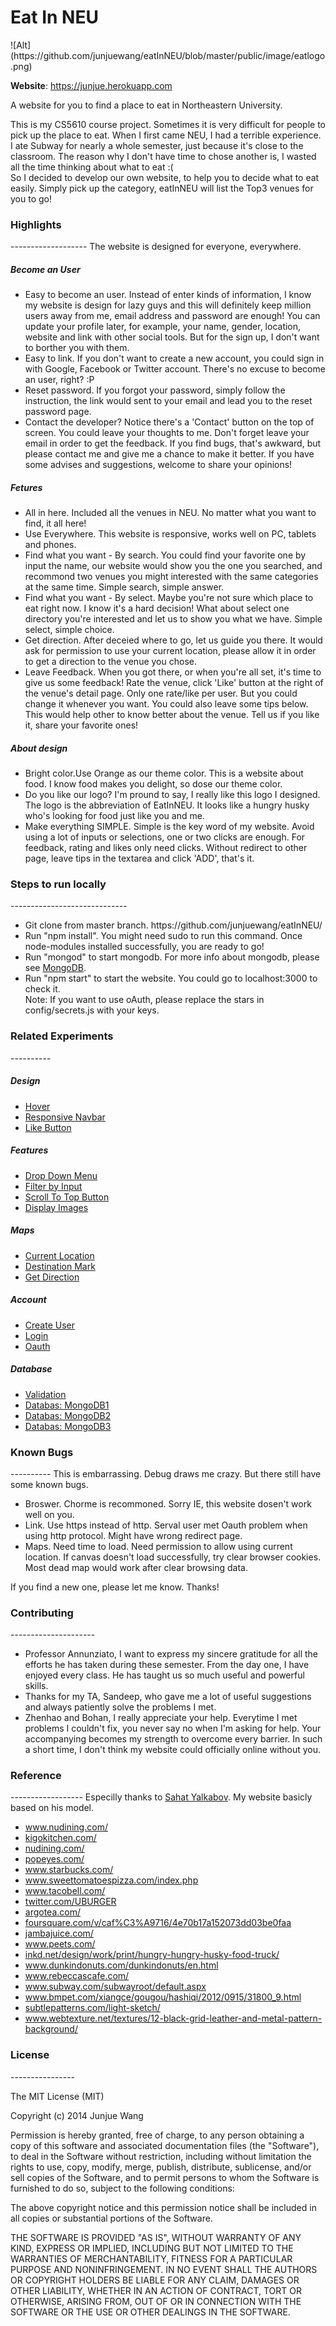 <h1>Eat In NEU</h1>
 ![Alt](https://github.com/junjuewang/eatInNEU/blob/master/public/image/eatlogo.png)


**Website**: https://junjue.herokuapp.com 

  A website for you to find a place to eat in Northeastern University.

  This is my CS5610 course project. Sometimes it is very difficult for people to pick up the place to eat. When I first came NEU, I had a terrible experience. I ate Subway for nearly a whole semester, just because it's close to the classroom. The reason why I don't have time to chose another is, I wasted all the time thinking about what to eat :( <br />
  So I decided to develop our own website, to help you to decide what to eat easily. Simply pick up the category, eatInNEU will list the Top3 venues for you to go!

  <h3>Highlights</h3>
  -------------------
  The website is designed for everyone, everywhere.
  <h5>Become an User</h5>
  <ul>
   <li>Easy to become an user. Instead of enter kinds of information, I know my website is design for lazy guys and this will definitely keep million users away from me, email address and password are enough! You can update your profile later, for example, your name, gender, location, website and link with other social tools. But for the sign up, I don't want to borther you with them.</li>
   <li>Easy to link. If you don't want to create a new account, you could sign in with Google, Facebook or Twitter account. There's no excuse to become an user, right? :P </li>
   <li>Reset password. If you forgot your password, simply follow the instruction, the link would sent to your email and lead you to the reset password page.</li>
   <li>Contact the developer? Notice there's a 'Contact' button on the top of screen. You could leave your thoughts to me. Don't forget leave your email in order to get the feedback. If you find bugs, that's awkward, but please contact me and give me a chance to make it better. If you have some advises and suggestions, welcome to share your opinions!</li>
  </ul>
  <h5>Fetures</h5>
  <ul>
   <li>All in here. Included all the venues in NEU. No matter what you want to find, it all here!</li>
   <li>Use Everywhere. This website is responsive, works well on PC, tablets and phones.</li>
   <li>Find what you want - By search. You could find your favorite one by input the name, our website would show you the one you searched, and recommond two venues you might interested with the same categories at the same time. Simple search, simple answer. </li>
   <li>Find what you want - By select. Maybe you're not sure which place to eat right now. I know it's a hard decision! What about select one directory you're interested and let us to show you what we have. Simple select, simple choice. </li>
   <li>Get direction. After deceied where to go, let us guide you there. It would ask for permission to use your current location, please allow it in order to get a direction to the venue you chose.</li>
   <li>Leave Feedback. When you got there, or when you're all set, it's time to give us some feedback! Rate the venue, click 'Like' button at the right of the venue's detail page. Only one rate/like per user. But you could change it whenever you want. You could also leave some tips below. This would help other to know better about the venue. Tell us if you like it, share your favorite ones!</li>
  </ul>
  <h5>About design</h5>
  <ul>
   <li>Bright color.Use Orange as our theme color. This is a website about food. I know food makes you delight, so dose our theme color.</li>
   <li>Do you like our logo? I'm pround to say, I really like this logo I designed. The logo is the abbreviation of EatInNEU. It looks like a hungry husky who's looking for food just like you and me.</li>
   <li>Make everything SIMPLE. Simple is the key word of my website. Avoid using a lot of inputs or selections, one or two clicks are enough. For feedback, rating and likes only need clicks. Without redirect to other page, leave tips in the textarea and click 'ADD', that's it.</li>
  </ul>
  
  <h3>Steps to run locally</h3>
  -----------------------------
  <ul>
   <li>Git clone from master branch. https://github.com/junjuewang/eatInNEU/</li>
   <li>Run "npm install". You might need sudo to run this command. Once node-modules installed successfully, you are ready to go!</li>
   <li>Run "mongod" to start mongodb. For more info about mongodb, please see <a href='http://www.mongodb.org/'>MongoDB</a>.</li>
   <li>Run "npm start" to start the website. You could go to localhost:3000 to check it.</li>
   Note: If you want to use oAuth, please replace the stars in config/secrets.js with your keys.
  </ul>

  <h3>Related Experiments</h3>
  ----------
  <h5>Design</h5>
  <ul>
   <li><a href="http://net4.ccs.neu.edu/home/junjue/experiments/02_css/001_hover.html">Hover</a></li>
   <li><a href="http://net4.ccs.neu.edu/home/junjue/experiments/02_css/002_responsiveNav.html">Responsive Navbar</a></li>
   <li><a href="http://net4.ccs.neu.edu/home/junjue/experiments/06_js/003_likeButton.html">Like Button</a></li>
  </ul>
  
  <h5>Features</h5>
  <ul>
   <li><a href="http://net4.ccs.neu.edu/home/junjue/experiments/07_functional/004_cascadingDropdown.html">Drop Down Menu</a></li>
   <li><a href="http://net4.ccs.neu.edu/home/junjue/experiments/07_functional/003_datafilter.html">Filter by Input</a></li>
   <li><a href="http://net4.ccs.neu.edu/home/junjue/experiments/07_functional/002_scrollTop.html">Scroll To Top Button</a></li>
   <li><a href="http://net4.ccs.neu.edu/home/junjue/experiments/06_js/002_imgChanging.html">Display Images</a></li>
  </ul>
  
  <h5>Maps</h5>
  <ul>
   <li><a href="http://net4.ccs.neu.edu/home/junjue/experiments/03_angular/003_geoLocationAPI.html">Current Location</a></li>
   <li><a href="http://net4.ccs.neu.edu/home/junjue/experiments/03_angular/004_mapAlpha.html">Destination Mark</a></li>
   <li><a href="http://net4.ccs.neu.edu/home/junjue/experiments/03_angular/005_directionAlpha.html">Get Direction</a></li>
  </ul>
  
  <h5>Account</h5>
  <ul>
   <li><a href="http://net4.ccs.neu.edu/home/junjue/experiments/03_angular/001_registerPage.html">Create User</a></li>
   <li><a href="http://net4.ccs.neu.edu/home/junjue/experiments/04_jquery/004_login.html">Login</a></li>
   <li><a href="http://net4.ccs.neu.edu/home/junjue/experiments/10_oauth/login.html">Oauth</a></li>
  </ul>
  
  <h5>Database</h5>
  <ul>
   <li><a href="http://net4.ccs.neu.edu/home/junjue/experiments/06_js/001_formValidation.html">Validation</a></li>
   <li><a href="http://net4.ccs.neu.edu/home/junjue/experiments/08_db/001_mongodb.html">Databas: MongoDB1</a></li>
   <li><a href="http://net4.ccs.neu.edu/home/junjue/experiments/08_db/002_structure.html">Databas: MongoDB2</a></li>
   <li><a href="http://net4.ccs.neu.edu/home/junjue/experiments/08_db/003_vennus.html">Databas: MongoDB3</a></li>
  </ul>
 
  <h3>Known Bugs</h3>
  ----------
  This is embarrassing. Debug draws me crazy. But there still have some known bugs.
  <ul>
   <li>Broswer. Chorme is recommoned.  Sorry IE, this website dosen't work well on you.</li>
   <li>Link. Use https instead of http. Serval user met Oauth problem when using http protocol. Might have wrong redirect page. </li>
   <li>Maps. Need time to load. Need permission to allow using current location. If canvas doesn't load successfully, try clear browser cookies. Most dead map would work after clear browsing data. </li>
  </ul>
  If you find a new one, please let me know. Thanks!

  <h3>Contributing</h3>
  ---------------------
  <ul>
   <li>Professor Annunziato, I want to express my sincere gratitude for all the efforts he has taken during these semester. From the day one, I have enjoyed every class. He has taught us so much useful and powerful skills.</li>
   <li>Thanks for my TA, Sandeep, who gave me a lot of useful suggestions and always patiently solve the problems I met.</li>
   <li>Zhenhao and Bohan, I really appreciate your help. Everytime I met problems I couldn't fix, you never say no when I'm asking for help. Your accompanying becomes my strength to overcome every barrier. In such a short time, I don't think my website could officially online without you.</li>
  </ul>
  
  <h3>Reference</h3>
  ------------------
  Especilly thanks to <a href="https://github.com/sahat/hackathon-starter">Sahat Yalkabov</a>. My website basicly based on his model.
  <ul>
   <li><a href="http://www.nudining.com/">www.nudining.com/</a></li>
   <li><a href="http://kigokitchen.com/">kigokitchen.com/</a></li>
   <li><a href="http://nudining.com/">nudining.com/</a></li>
   <li><a href="http://popeyes.com/">popeyes.com/</a></li>
   <li><a href="http://www.starbucks.com/">www.starbucks.com/</a></li>
   <li><a href="http://www.sweettomatoespizza.com/index.php">www.sweettomatoespizza.com/index.php</a></li>
   <li><a href="http://www.tacobell.com/">www.tacobell.com/</a></li>
   <li><a href="https://twitter.com/UBURGER">twitter.com/UBURGER</a></li>
   <li><a href="http://argotea.com/">argotea.com/</a></li>
   <li><a href="https://foursquare.com/v/caf%C3%A9716/4e70b17a152073dd03be0faa">foursquare.com/v/caf%C3%A9716/4e70b17a152073dd03be0faa</a></li>
   <li><a href="http://jambajuice.com/">jambajuice.com/</a></li>
   <li><a href="http://www.peets.com/">www.peets.com/</a></li>
   <li><a href="http://inkd.net/design/work/print/hungry-hungry-husky-food-truck/">inkd.net/design/work/print/hungry-hungry-husky-food-truck/</a></li>
   <li><a href="https://www.dunkindonuts.com/dunkindonuts/en.html">www.dunkindonuts.com/dunkindonuts/en.html</a></li>
   <li><a href="http://www.rebeccascafe.com/">www.rebeccascafe.com/</a></li>
   <li><a href="http://www.subway.com/subwayroot/default.aspx">www.subway.com/subwayroot/default.aspx</a></li>
   <li><a href="http://www.bmpet.com/xiangce/gougou/hashiqi/2012/0915/31800_9.html">www.bmpet.com/xiangce/gougou/hashiqi/2012/0915/31800_9.html</a></li>
   <li><a href="http://subtlepatterns.com/light-sketch/">subtlepatterns.com/light-sketch/</a></li>
   <li><a href="http://www.webtexture.net/textures/12-black-grid-leather-and-metal-pattern-background/">www.webtexture.net/textures/12-black-grid-leather-and-metal-pattern-background/</a></li>
  </ul>

  <h3>License</h3>
  ----------------

  The MIT License (MIT)

  Copyright (c) 2014 Junjue Wang 

  Permission is hereby granted, free of charge, to any person obtaining a copy of this software and associated documentation files (the "Software"), to deal in the Software without restriction, including without limitation the rights to use, copy, modify, merge, publish, distribute, sublicense, and/or sell copies of the Software, and to permit persons to whom the Software is furnished to do so, subject to the following conditions:

  The above copyright notice and this permission notice shall be included in all copies or substantial portions of the Software.

  THE SOFTWARE IS PROVIDED "AS IS", WITHOUT WARRANTY OF ANY KIND, EXPRESS OR IMPLIED, INCLUDING BUT NOT LIMITED TO THE WARRANTIES OF MERCHANTABILITY, FITNESS FOR A PARTICULAR PURPOSE AND NONINFRINGEMENT. IN NO EVENT SHALL THE AUTHORS OR COPYRIGHT HOLDERS BE LIABLE FOR ANY CLAIM, DAMAGES OR OTHER LIABILITY, WHETHER IN AN ACTION OF CONTRACT, TORT OR OTHERWISE, ARISING FROM, OUT OF OR IN CONNECTION WITH THE SOFTWARE OR THE USE OR OTHER DEALINGS IN THE SOFTWARE.


